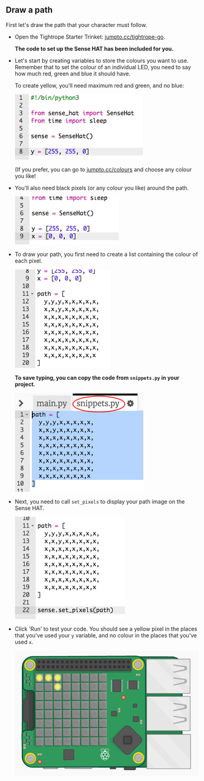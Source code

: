 ## Draw a path

First let's draw the path that your character must follow.

+ Open the Tightrope Starter Trinket: <a href="http://jumpto.cc/tightrope-go" target="_blank">jumpto.cc/tightrope-go</a>.
    
    **The code to set up the Sense HAT has been included for you.**

+ Let's start by creating variables to store the colours you want to use. Remember that to set the colour of an individual LED, you need to say how much red, green and blue it should have.
    
    To create yellow, you'll need maximum red and green, and no blue:
    
    ![captura de pantalla](images/tightrope-yellow.png)
    
    (If you prefer, you can go to [jumpto.cc/colours](http://jumpto.cc/colours) and choose any colour you like!

+ You'll also need black pixels (or any colour you like) around the path.
    
    ![screenshot](images/tightrope-black.png)

+ To draw your path, you first need to create a list containing the colour of each pixel.
    
    ![screenshot](images/tightrope-path.png)
    
    **To save typing, you can copy the code from `snippets.py` in your project.**
    
    ![captura de pantalla](images/tightrope-snippets.png)

+ Next, you need to call `set_pixels` to display your path image on the Sense HAT.
    
    ![screenshot](images/tightrope-set-pixels.png)

+ Click 'Run' to test your code. You should see a yellow pixel in the places that you've used your `y` variable, and no colour in the places that you've used `x`.
    
    ![captura de pantalla](images/tightrope-path-test.png)
